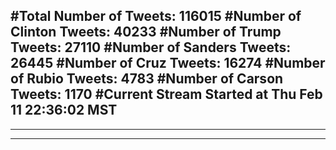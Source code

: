 #Total Number of Tweets: 116015 
#Number of Clinton Tweets: 40233
#Number of Trump Tweets: 27110
#Number of Sanders Tweets: 26445
#Number of Cruz Tweets: 16274
#Number of Rubio Tweets: 4783
#Number of Carson Tweets: 1170
#Current Stream Started at Thu Feb 11 22:36:02 MST
---
---
---

